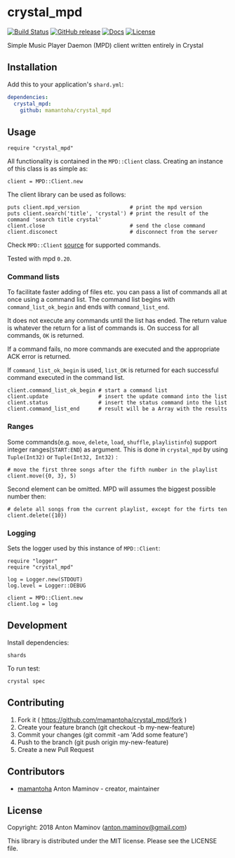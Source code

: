 # crystal_mpd

[![Build Status](
https://travis-ci.org/mamantoha/crystal_mpd.svg?branch=master)](https://travis-ci.org/mamantoha/crystal_mpd)
[![GitHub release](https://img.shields.io/github/release/mamantoha/crystal_mpd.svg)](https://github.com/mamantoha/crystal_mpd/releases)
[![Docs](https://img.shields.io/badge/docs-available-brightgreen.svg)](https://mamantoha.github.io/crystal_mpd/)
[![License](https://img.shields.io/github/license/mamantoha/crystal_mpd.svg)](https://github.com/mamantoha/crystal_mpd/blob/master/LICENSE)

Simple Music Player Daemon (MPD) client written entirely in Crystal

## Installation

Add this to your application's `shard.yml`:

```yaml
dependencies:
  crystal_mpd:
    github: mamantoha/crystal_mpd
```

## Usage

```crystal
require "crystal_mpd"
```

All functionality is contained in the `MPD::Client` class.
Creating an instance of this class is as simple as:

```crystal
client = MPD::Client.new
```

The client library can be used as follows:

```crystal
puts client.mpd_version                # print the mpd version
puts client.search('title', 'crystal') # print the result of the command 'search title crystal'
client.close                           # send the close command
client.disconect                       # disconnect from the server
```

Check `MPD::Client` [source](https://mamantoha.github.io/crystal_mpd/MPD/Client.html) for supported commands.

Tested with mpd `0.20`.

### Command lists

To facilitate faster adding of files etc. you can pass a list of commands all at once using a command list.
The command list begins with `command_list_ok_begin` and ends with `command_list_end`.

It does not execute any commands until the list has ended.
The return value is whatever the return for a list of commands is. On success for all commands, `OK` is returned.

If a command fails, no more commands are executed and the appropriate ACK error is returned.

If `command_list_ok_begin` is used, `list_OK` is returned for each successful command executed in the command list.

```crystal
client.command_list_ok_begin # start a command list
client.update                # insert the update command into the list
client.status                # insert the status command into the list
client.command_list_end      # result will be a Array with the results
```

### Ranges

Some commands(e.g. `move`, `delete`, `load`, `shuffle`, `playlistinfo`) support integer ranges(`START:END`) as argument. This is done in `crystal_mpd` by using `Tuple(Int32)` or `Tuple(Int32, Int32)`
:

```crystal
# move the first three songs after the fifth number in the playlist
client.move({0, 3}, 5)
```

Second element can be omitted. MPD will assumes the biggest possible number then:

```crystal
# delete all songs from the current playlist, except for the firts ten
client.delete({10})
```

### Logging

Sets the logger used by this instance of `MPD::Client`:

```crystal
require "logger"
require "crystal_mpd"

log = Logger.new(STDOUT)
log.level = Logger::DEBUG

client = MPD::Client.new
client.log = log
```

## Development

Install dependencies:

```console
shards
```

To run test:

```console
crystal spec
```

## Contributing

1. Fork it ( https://github.com/mamantoha/crystal_mpd/fork )
2. Create your feature branch (git checkout -b my-new-feature)
3. Commit your changes (git commit -am 'Add some feature')
4. Push to the branch (git push origin my-new-feature)
5. Create a new Pull Request

## Contributors

- [mamantoha](https://github.com/mamantoha) Anton Maminov - creator, maintainer

## License

Copyright: 2018 Anton Maminov (anton.maminov@gmail.com)

This library is distributed under the MIT license. Please see the LICENSE file.
